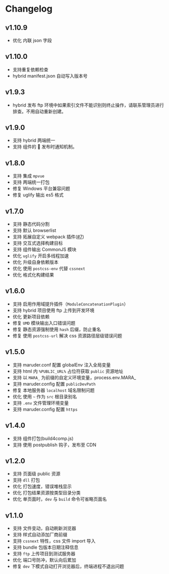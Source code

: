 # Changelog

## v1.10.9

- 优化 内联 json 字段

## v1.10.0

- 支持重复依赖检查
- hybrid manifest.json 自动写入版本号

## v1.9.3

- hybrid 发布 ftp 环境中如果索引文件不能识别则终止操作，请联系管理员进行排查。不用自动重新创建。

## v1.9.0

- 支持 hybrid 两端统一
- 支持 组件的  发布时通知机制。

## v1.8.0

- 支持 集成 `mpvue`
- 支持 两端统一打包
- 修复 Windows 平台兼容问题
- 修复 uglify 输出 es5 格式

## v1.7.0

- 支持 静态代码分割
- 支持 默认 browserlist
- 支持 拓展自定义 webpack 插件([#7](https://github.com/SinaMFE/webpack-marauder/pull/7))
- 支持 交互式选择构建目标
- 支持 组件输出 CommonJS 模块
- 优化 `uglify` 开启多线程加速
- 优化 升级自身依赖版本
- 优化 使用 `postcss-env` 代替 `cssnext`
- 优化 格式化构建结果

## v1.6.0

- 支持 启用作用域提升插件（`ModuleConcatenationPlugin`）
- 支持 hybrid 项目使用 ftp 上传到开发环境
- 优化 更新项目依赖
- 修复 `UMD` 模块输出入口错误问题
- 修复 静态资源强制使用 `hash` 后缀，防止重名
- 修复 使用 `postcss-url` 解决 css 资源路径层级错误问题

## v1.5.0

- 支持 maruder.conf 配置 globalEnv 注入全局变量
- 支持 html 内 `%PUBLIC_URL%` 占位符获取 `public` 资源地址
- 支持 以 `MARA_` 为前缀的自定义环境变量，process.env.MARA\_<name>
- 支持 maruder.config 配置 `publicDevPath`
- 修复 本地服务器 `localhost` 域名限制问题
- 优化 使用 `~` 作为 `src` 根目录别名
- 支持 `.env` 文件管理环境变量
- 支持 maruder.config 配置 `https`

## v1.4.0

- 支持 组件打包(build4comp.js)
- 支持 使用 postpublish 钩子，发布至 CDN

## v1.2.0

- 支持 页面级 public 资源
- 支持 `dll` 打包
- 优化 打包速度，错误堆栈显示
- 优化 打包结果资源按类型目录分类
- 优化 单页面时，`dev` 与 `build` 命令可省略页面名

## v1.1.0

- 支持 文件变动，自动刷新浏览器
- 支持 样式自动添加厂商前缀
- 支持 `cssnext` 特性，css 文件 import 导入
- 支持 bundle 包版本日期注释信息
- 支持 `ftp` 上传项目到测试服务器
- 优化 端口号防冲，默认向后累加
- 修复 `dev` 下模式自动打开浏览器后，终端进程不退出问题
